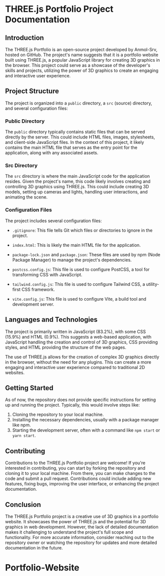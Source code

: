 # THREE.js Portfolio Project Documentation

## Introduction
The THREE.js Portfolio is an open-source project developed by Anmol-Srv, hosted on GitHub. The project's name suggests that it is a portfolio website built using THREE.js, a popular JavaScript library for creating 3D graphics in the browser. This project could serve as a showcase of the developer's skills and projects, utilizing the power of 3D graphics to create an engaging and interactive user experience.

## Project Structure
The project is organized into a `public` directory, a `src` (source) directory, and several configuration files:

### Public Directory
The `public` directory typically contains static files that can be served directly by the server. This could include HTML files, images, stylesheets, and client-side JavaScript files. In the context of this project, it likely contains the main HTML file that serves as the entry point for the application, along with any associated assets.

### Src Directory
The `src` directory is where the main JavaScript code for the application resides. Given the project's name, this code likely involves creating and controlling 3D graphics using THREE.js. This could include creating 3D models, setting up cameras and lights, handling user interactions, and animating the scene.

### Configuration Files
The project includes several configuration files:

- `.gitignore`: This file tells Git which files or directories to ignore in the project.

- `index.html`: This is likely the main HTML file for the application.

- `package-lock.json` and `package.json`: These files are used by npm (Node Package Manager) to manage the project's dependencies.

- `postcss.config.js`: This file is used to configure PostCSS, a tool for transforming CSS with JavaScript.

- `tailwind.config.js`: This file is used to configure Tailwind CSS, a utility-first CSS framework.

- `vite.config.js`: This file is used to configure Vite, a build tool and development server.

## Languages and Technologies
The project is primarily written in JavaScript (83.2%), with some CSS (15.9%) and HTML (0.9%). This suggests a web-based application, with JavaScript handling the creation and control of 3D graphics, CSS providing styles, and HTML providing the structure of the web pages.

The use of THREE.js allows for the creation of complex 3D graphics directly in the browser, without the need for any plugins. This can create a more engaging and interactive user experience compared to traditional 2D websites.

## Getting Started
As of now, the repository does not provide specific instructions for setting up and running the project. Typically, this would involve steps like:

1. Cloning the repository to your local machine.
2. Installing the necessary dependencies, usually with a package manager like npm.
3. Starting the development server, often with a command like `npm start` or `yarn start`.

## Contributing
Contributions to the THREE.js Portfolio project are welcome! If you're interested in contributing, you can start by forking the repository and cloning it to your local machine. From there, you can make changes to the code and submit a pull request. Contributions could include adding new features, fixing bugs, improving the user interface, or enhancing the project documentation.

## Conclusion
The THREE.js Portfolio project is a creative use of 3D graphics in a portfolio website. It showcases the power of THREE.js and the potential for 3D graphics in web development. However, the lack of detailed documentation makes it challenging to understand the project's full scope and functionality. For more accurate information, consider reaching out to the repository owner or watching the repository for updates and more detailed documentation in the future.
# Portfolio-Website
